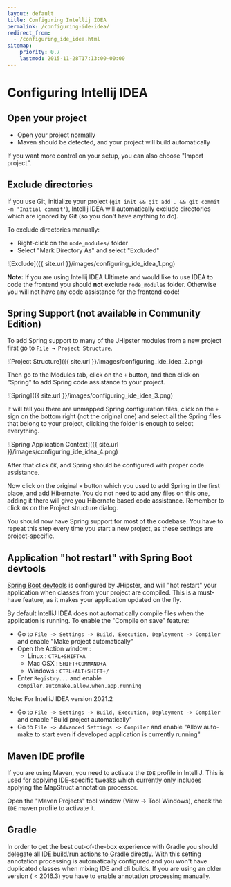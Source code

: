 ```yaml
---
layout: default
title: Configuring Intellij IDEA
permalink: /configuring-ide-idea/
redirect_from:
  - /configuring_ide_idea.html
sitemap:
    priority: 0.7
    lastmod: 2015-11-28T17:13:00-00:00
---
```


# <i class="fa fa-keyboard-o"></i> Configuring Intellij IDEA

## Open your project

- Open your project normally
- Maven should be detected, and your project will build automatically

If you want more control on your setup, you can also choose "Import project".

## Exclude directories

If you use Git, initialize your project (`git init && git add . && git commit -m 'Initial commit'`), Intellij IDEA will automatically exclude directories which are ignored by Git (so you don't have anything to do).

To exclude directories manually:

- Right-click on the `node_modules/` folder
- Select "Mark Directory As" and select "Excluded"

![Exclude]({{ site.url }}/images/configuring_ide_idea_1.png)

**Note:** If you are using Intellij IDEA Ultimate and would like to use IDEA to code the frontend you should **not** exclude `node_modules` folder. Otherwise
you will not have any code assistance for the frontend code!

## Spring Support (not available in Community Edition)

To add Spring support to many of the JHipster modules from a new project first go to `File → Project Structure`.

![Project Structure]({{ site.url }}/images/configuring_ide_idea_2.png)

Then go to the Modules tab, click on the `+` button, and then click on "Spring" to add Spring code assistance to your project.

![Spring]({{ site.url }}/images/configuring_ide_idea_3.png)

It will tell you there are unmapped Spring configuration files, click on the `+` sign on the  bottom right (not the original one) and select all the Spring files that belong to your project, clicking the folder is enough to select everything.

![Spring Application Context]({{ site.url }}/images/configuring_ide_idea_4.png)

After that click `OK`, and Spring should be configured with proper code assistance.

Now click on the original `+` button which you used to add Spring in the first place, and add Hibernate. 
You do not need to add any files on this one, adding it there will give you Hibernate based code assistance. Remember to click `OK` on the Project structure dialog.

You should now have Spring support for most of the codebase. You have to repeat this step every time you start a new project, as these settings are project-specific.

## Application "hot restart" with Spring Boot devtools

[Spring Boot devtools](https://docs.spring.io/spring-boot/docs/current/reference/html/using-boot-devtools.html) is configured by JHipster, and will "hot restart" your application when classes from your project are compiled. This is a must-have feature, as it makes your application updated on the fly.

By default IntelliJ IDEA does not automatically compile files when the application is running. To enable the "Compile on save" feature:

* Go to `File -> Settings -> Build, Execution, Deployment -> Compiler` and enable "Make project automatically"
* Open the Action window :
  * Linux : `CTRL+SHIFT+A`
  * Mac OSX : `SHIFT+COMMAND+A`
  * Windows : `CTRL+ALT+SHIFT+/`
* Enter `Registry...` and enable `compiler.automake.allow.when.app.running`

Note: For IntelliJ IDEA version 2021.2
* Go to `File -> Settings -> Build, Execution, Deployment -> Compiler` and enable "Build project automatically"
* Go to `File -> Advanced Settings -> Compiler` and enable "Allow auto-make to start even if developed application is currently running"

## Maven IDE profile

If you are using Maven, you need to activate the `IDE` profile in IntelliJ. This is used for applying IDE-specific tweaks
which currently only includes applying the MapStruct annotation processor.

Open the "Maven Projects" tool window (View -> Tool Windows), check the `IDE` maven profile to activate it.

## Gradle

In order to get the best out-of-the-box experience with Gradle you should delegate all [IDE build/run actions to Gradle](https://www.jetbrains.com/idea/whatsnew/#v2017-3-gradle) directly. With this setting annotation processing is automatically configured and you won't have duplicated classes when mixing IDE and cli builds. If you are using an older version ( < 2016.3) you have to enable annotation processing manually.
